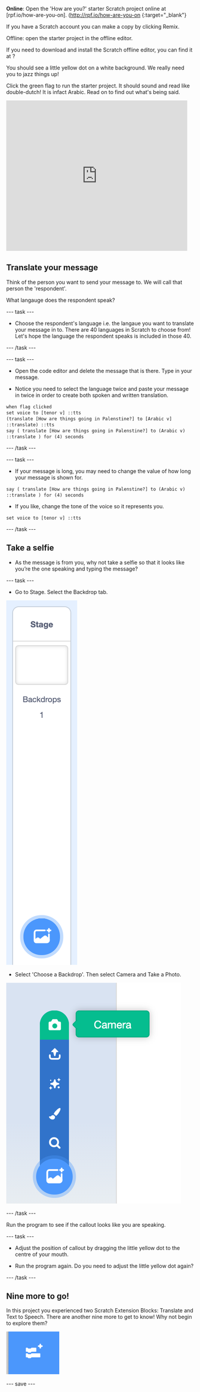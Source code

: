**Online**: Open the 'How are you?' starter Scratch project online at [rpf.io/how-are-you-on]. (http://rpf.io/how-are-you-on {:target="_blank"}

If you have a Scratch account you can make a copy by clicking Remix.

Offline: open the starter project in the offline editor.

If you need to download and install the Scratch offline editor, you can find it at ?

You should see a little yellow dot on a white background. We really need you to jazz things up! 

Click the green flag to run  the starter project. It should sound and read like double-dutch! It is infact Arabic. Read on to find out  what's being said.

<div>
<iframe src="https://scratch.mit.edu/projects/390185573/embed" allowtransparency="true" width="485" height="402" frameborder="0" scrolling="no" allowfullscreen></iframe>
</div>

## Translate your message

Think of the person you want to send your message to. We will call that person the 'respondent'. 

What langauge does the respondent speak?

--- task ---

+ Choose the respondent's language i.e. the langaue you want to translate your message in to. There are 40 languages in Scratch to choose from! Let's hope the language the respondent speaks is included in those 40.

--- /task ---

--- task ---

+ Open the code editor and delete the message that is there. Type in your message.

+ Notice you need to select the language twice and paste your message in twice in order to create both spoken and written translation.

```blocks3
when flag clicked
set voice to [tenor v] ::tts
(translate [How are things going in Palenstine?] to [Arabic v] ::translate) ::tts
say ( translate [How are things going in Palenstine?] to (Arabic v) ::translate ) for (4) seconds
```
--- /task ---

--- task ---

+ If your message is long, you may need to change the value of how long your message is shown for.
```blocks3
say ( translate [How are things going in Palenstine?] to (Arabic v) ::translate ) for (4) seconds
```

+ If you like, change the tone of the voice so it  represents you.
```blocks3
set voice to [tenor v] ::tts
```
--- /task ---

## Take a selfie

+ As the message is from you, why not take a selfie so that it looks like you’re the one speaking and typing the message?

--- task ---
+ Go to Stage. Select the Backdrop tab.

![Access Stage](images/stage.png)

+ Select 'Choose a Backdrop'. Then select Camera and Take a Photo.

![Access Camera](images/Choose-a-Backdrop-Camera.png)

--- /task ---

Run the program to see if the callout looks like you are speaking.

--- task ---

+ Adjust the position of callout by dragging the little yellow dot to the centre of your mouth.

+ Run the program again. Do you need to adjust the little yellow dot again?

--- /task ---

## Nine more to go!

In this project you experienced two Scratch Extension Blocks: Translate and Text to Speech. There are another nine more to get to know! Why not begin to explore them? 

![Extension Blocks tab](images/extension-blocks.png)


--- save ---
